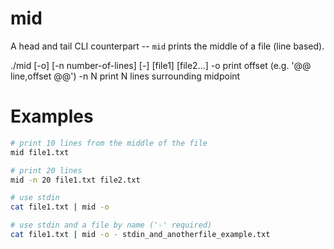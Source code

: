 # mid
A head and tail CLI counterpart -- `mid` prints the middle of a file (line based).


./mid [-o] [-n number-of-lines] [-] [file1] [file2...]
    -o      print offset (e.g. '@@ line,offset @@')
    -n N    print N lines surrounding midpoint

# Examples
```bash
# print 10 lines from the middle of the file
mid file1.txt

# print 20 lines
mid -n 20 file1.txt file2.txt

# use stdin
cat file1.txt | mid -o 

# use stdin and a file by name ('-' required)
cat file1.txt | mid -o - stdin_and_anotherfile_example.txt
```
